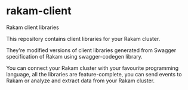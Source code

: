 # rakam-client
Rakam client libraries

This repository contains client libraries for your Rakam cluster.

They're modified versions of client libraries generated from Swagger specification of Rakam using swagger-codegen library.  

You can connect your Rakam cluster with your favourite programming language, all the libraries are feature-complete, you can send events to Rakam or analyze and extract data from your Rakam cluster.
